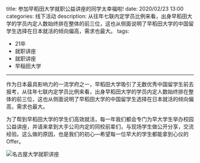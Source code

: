 title: 参加早稻田大学就职公益讲座的同学太幸福啦!
date: 2020/02/23 13:00
categories: 线下活动
description: 从往年七联内定学员比例来看，出身早稻田大学的学员内定人数始终排在整体的前三位，这也从侧面说明了早稻田大学的中国留学生选择在日本就活的倾向偏高，需求也最大。
tags:
- 21卒
- 就职讲座
- 就职讲座
- 早稲田大学

---

作为日本最具影响力的一流学府之一，早稻田大学吸引了无数优秀中国留学生前去报考，从往年七联内定学员比例来看，出身早稻田大学的学员内定人数始终排在整体的前三位，这也从侧面说明了早稻田大学的中国留学生选择在日本就活的倾向偏高，需求也最大。

为了帮到早稻田大学的学生们高效就活，每一年我们都会专门为早大学生举办校园公益讲座，并请来拿到大手公司内定的同校前辈们，与现场学生做公开分享，交流经验。这么做的原因，也是我们的初心—希望每一位早大的学生都能拿到心仪的Offer。

![名古屋大学就职讲座](https://qilian-tokyo.github.io/img/20200223_waseda.jpg)